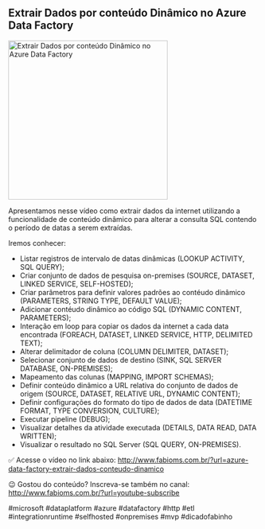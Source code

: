 ## Extrair Dados por conteúdo Dinâmico no Azure Data Factory

<img src="https://fabioms.com.br//uploads/youtube/nJhTiIY-e7k.png" alt="Extrair Dados por conteúdo Dinâmico no Azure Data Factory" title="Azure Data Factory" width="320"/>

Apresentamos nesse vídeo como extrair dados da internet utilizando a funcionalidade de conteúdo dinâmico para alterar a consulta SQL contendo o período de datas a serem extraídas.

Iremos conhecer:
- Listar registros de intervalo de datas dinâmicas (LOOKUP ACTIVITY, SQL QUERY);
- Criar conjunto de dados de pesquisa on-premises (SOURCE, DATASET, LINKED SERVICE, SELF-HOSTED);
- Criar parâmetros para definir valores padrões ao contéudo dinâmico (PARAMETERS, STRING TYPE, DEFAULT VALUE);
- Adicionar contéudo dinâmico ao código SQL (DYNAMIC CONTENT, PARAMETERS);
- Interação em loop para copiar os dados da internet a cada data encontrada (FOREACH, DATASET, LINKED SERVICE, HTTP, DELIMITED TEXT);
- Alterar delimitador de coluna (COLUMN DELIMITER, DATASET);
- Selecionar conjunto de dados de destino (SINK, SQL SERVER DATABASE, ON-PREMISES);
- Mapeamento das colunas (MAPPING, IMPORT SCHEMAS);
- Definir conteúdo dinâmico a URL relativa do conjunto de dados de origem (SOURCE, DATASET, RELATIVE URL, DYNAMIC CONTENT);
- Definir configurações do formato do tipo de dados de data (DATETIME FORMAT, TYPE CONVERSION, CULTURE);
- Executar pipeline (DEBUG);
- Visualizar detalhes da atividade executada (DETAILS, DATA READ, DATA WRITTEN);
- Visualizar o resultado no SQL Server (SQL QUERY, ON-PREMISES).

✅ Acesse o vídeo no link abaixo:
http://www.fabioms.com.br/?url=azure-data-factory-extrair-dados-conteudo-dinamico

😉 Gostou do conteúdo? Inscreva-se também no canal:
http://www.fabioms.com.br/?url=youtube-subscribe 

#microsoft #dataplatform #azure #datafactory #http #etl #integrationruntime #selfhosted #onpremises #mvp #dicadofabinho